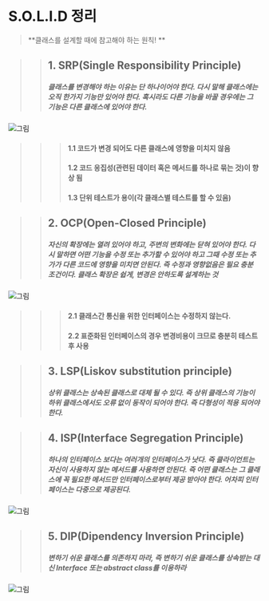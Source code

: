 # S.O.L.I.D 정리
> **클래스를 설계할 때에 참고해야 하는 원칙! **

>> ## 1. SRP(Single Responsibility Principle)
>> ##### 클래스를 변경해야 하는 이유는 단 하나이어야 한다. 다시 말해 클래스에는 오직 한가지 기능만 있어야 한다. 혹시라도 다른 기능을 바꿀 경우에는 그 기능은 다른 클래스에 있어야 한다.


![그림](./img/SRP.jpg, "출처 : 네이버")

>>> #### 1.1 코드가 변경 되어도 다른 클래스에 영향을 미치지 않음
>>> #### 1.2 코드 응집성(관련된 데이터 혹은 메서드를 하나로 묶는 것)이 향상 됨
>>> #### 1.3 단위 테스트가 용이(각 클래스별 테스트를 할 수 있음)<br>



>>## 2. OCP(Open-Closed Principle)
>> ##### 자신의 확장에는 열려 있어야 하고, 주변의 변화에는 닫혀 있어야 한다. 다시 말하면 어떤 기능을 수정 또는 추가할 수 있어야 하고 그때 수정 또는 추가가 다른 코드에 영향을 미치면 안된다. 즉 수정과 영향없음은 필요 충분 조건이다. 클래스 확장은 쉽게, 변경은 안하도록 설계하는 것

![그림](./img/OCP.jpg, "출처 : 네이버")

>>> #### 2.1 클래스간 통신을 위한 인터페이스는 수정하지 않는다.
>>> #### 2.2 표준화된 인터페이스의 경우 변경비용이 크므로 충분히 테스트 후 사용 




>>## 3. LSP(Liskov substitution principle)
>> ##### 상위 클래스는 상속된 클래스로 대체 될 수 있다. 즉 상위 클래스의 기능이 하위 클래스에서도 오류 없이 동작이 되어야 한다. 즉 다형성이 적용 되어야 한다.




>>## 4. ISP(Interface Segregation Principle)
>> ##### 하나의 인터페이스 보다는 여러개의 인터페이스가 낫다. 즉 클라이언트는 자신이 사용하지 않는 메서드를 사용하면 안된다. 즉 어떤 클래스는 그 클래스에 꼭 필요한 메서드만 인터페이스로부터 제공 받아야 한다. 어차피 인터페이스는 다중으로 제공된다.

![그림](./img/ISP.jpg, "출처 : 네이버")



>>## 5. DIP(Dipendency Inversion Principle)
>> ##### 변하기 쉬운 클래스를 의존하지 마라, 즉 변하기 쉬운 클래스를 상속받는 대신 Interface 또는 abstract class를 이용하라

![그림](./img/DIP.jpg, "출처 : 네이버")
